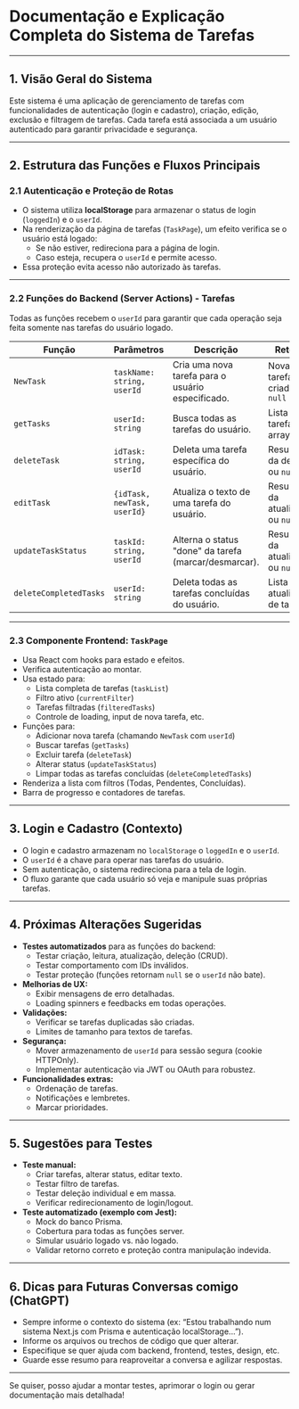 # Documentação e Explicação Completa do Sistema de Tarefas

---

## 1. Visão Geral do Sistema

Este sistema é uma aplicação de gerenciamento de tarefas com funcionalidades de autenticação (login e cadastro), criação, edição, exclusão e filtragem de tarefas. Cada tarefa está associada a um usuário autenticado para garantir privacidade e segurança.

---

## 2. Estrutura das Funções e Fluxos Principais

### 2.1 Autenticação e Proteção de Rotas

- O sistema utiliza **localStorage** para armazenar o status de login (`loggedIn`) e o `userId`.
- Na renderização da página de tarefas (`TaskPage`), um efeito verifica se o usuário está logado:
  - Se não estiver, redireciona para a página de login.
  - Caso esteja, recupera o `userId` e permite acesso.
- Essa proteção evita acesso não autorizado às tarefas.

---

### 2.2 Funções do Backend (Server Actions) - Tarefas

Todas as funções recebem o `userId` para garantir que cada operação seja feita somente nas tarefas do usuário logado.

| Função               | Parâmetros                   | Descrição                                           | Retorno                              |
|----------------------|-----------------------------|-----------------------------------------------------|------------------------------------|
| `NewTask`            | `taskName: string, userId`  | Cria uma nova tarefa para o usuário especificado.   | Nova tarefa criada ou `null`        |
| `getTasks`           | `userId: string`            | Busca todas as tarefas do usuário.                   | Lista de tarefas ou array vazio     |
| `deleteTask`         | `idTask: string, userId`    | Deleta uma tarefa específica do usuário.            | Resultado da deleção ou `null`      |
| `editTask`           | `{idTask, newTask, userId}` | Atualiza o texto de uma tarefa do usuário.           | Resultado da atualização ou `null` |
| `updateTaskStatus`   | `taskId: string, userId`    | Alterna o status "done" da tarefa (marcar/desmarcar).| Resultado da atualização ou `null` |
| `deleteCompletedTasks` | `userId: string`           | Deleta todas as tarefas concluídas do usuário.       | Lista atualizada de tarefas         |

---

### 2.3 Componente Frontend: `TaskPage`

- Usa React com hooks para estado e efeitos.
- Verifica autenticação ao montar.
- Usa estado para:
  - Lista completa de tarefas (`taskList`)
  - Filtro ativo (`currentFilter`)
  - Tarefas filtradas (`filteredTasks`)
  - Controle de loading, input de nova tarefa, etc.
- Funções para:
  - Adicionar nova tarefa (chamando `NewTask` com `userId`)
  - Buscar tarefas (`getTasks`)
  - Excluir tarefa (`deleteTask`)
  - Alterar status (`updateTaskStatus`)
  - Limpar todas as tarefas concluídas (`deleteCompletedTasks`)
- Renderiza a lista com filtros (Todas, Pendentes, Concluídas).
- Barra de progresso e contadores de tarefas.

---

## 3. Login e Cadastro (Contexto)

- O login e cadastro armazenam no `localStorage` o `loggedIn` e o `userId`.
- O `userId` é a chave para operar nas tarefas do usuário.
- Sem autenticação, o sistema redireciona para a tela de login.
- O fluxo garante que cada usuário só veja e manipule suas próprias tarefas.

---

## 4. Próximas Alterações Sugeridas

- **Testes automatizados** para as funções do backend:
  - Testar criação, leitura, atualização, deleção (CRUD).
  - Testar comportamento com IDs inválidos.
  - Testar proteção (funções retornam `null` se o `userId` não bate).
- **Melhorias de UX:**
  - Exibir mensagens de erro detalhadas.
  - Loading spinners e feedbacks em todas operações.
- **Validações:**
  - Verificar se tarefas duplicadas são criadas.
  - Limites de tamanho para textos de tarefas.
- **Segurança:**
  - Mover armazenamento de `userId` para sessão segura (cookie HTTPOnly).
  - Implementar autenticação via JWT ou OAuth para robustez.
- **Funcionalidades extras:**
  - Ordenação de tarefas.
  - Notificações e lembretes.
  - Marcar prioridades.

---

## 5. Sugestões para Testes

- **Teste manual:**
  - Criar tarefas, alterar status, editar texto.
  - Testar filtro de tarefas.
  - Testar deleção individual e em massa.
  - Verificar redirecionamento de login/logout.
- **Teste automatizado (exemplo com Jest):**
  - Mock do banco Prisma.
  - Cobertura para todas as funções server.
  - Simular usuário logado vs. não logado.
  - Validar retorno correto e proteção contra manipulação indevida.

---

## 6. Dicas para Futuras Conversas comigo (ChatGPT)

- Sempre informe o contexto do sistema (ex: “Estou trabalhando num sistema Next.js com Prisma e autenticação localStorage...”).
- Informe os arquivos ou trechos de código que quer alterar.
- Especifique se quer ajuda com backend, frontend, testes, design, etc.
- Guarde esse resumo para reaproveitar a conversa e agilizar respostas.

---

Se quiser, posso ajudar a montar testes, aprimorar o login ou gerar documentação mais detalhada!

